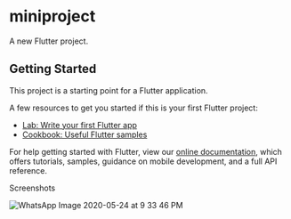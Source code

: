 # miniproject

A new Flutter project.

## Getting Started

This project is a starting point for a Flutter application.

A few resources to get you started if this is your first Flutter project:

- [Lab: Write your first Flutter app](https://flutter.dev/docs/get-started/codelab)
- [Cookbook: Useful Flutter samples](https://flutter.dev/docs/cookbook)

For help getting started with Flutter, view our
[online documentation](https://flutter.dev/docs), which offers tutorials,
samples, guidance on mobile development, and a full API reference.

Screenshots

![WhatsApp Image 2020-05-24 at 9 33 46 PM](https://user-images.githubusercontent.com/51479606/83335355-ec9c1680-a2c9-11ea-8be8-dc7aa2c832a5.jpeg)
